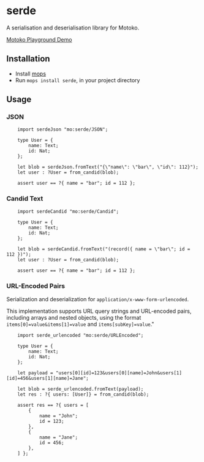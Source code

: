 # serde

A serialisation and deserialisation library for Motoko.

[Motoko Playground Demo](https://m7sm4-2iaaa-aaaab-qabra-cai.raw.ic0.app/?tag=3196250840)

## Installation
- Install [mops](https://j4mwm-bqaaa-aaaam-qajbq-cai.ic0.app/#/docs/install)
- Run `mops install serde`, in your project directory

## Usage

### JSON

```motoko
    import serdeJson "mo:serde/JSON";
    
    type User = {
        name: Text;
        id: Nat;
    };

    let blob = serdeJson.fromText("{\"name\": \"bar\", \"id\": 112}");
    let user : ?User = from_candid(blob);

    assert user == ?{ name = "bar"; id = 112 };

```

### Candid Text
```motoko
    import serdeCandid "mo:serde/Candid";

    type User = {
        name: Text;
        id: Nat;
    };

    let blob = serdeCandid.fromText("(record({ name = \"bar\"; id = 112 })");
    let user : ?User = from_candid(blob);

    assert user == ?{ name = "bar"; id = 112 };

```

### URL-Encoded Pairs
Serialization and deserialization for `application/x-www-form-urlencoded`.

This implementation supports URL query strings and URL-encoded pairs, including arrays and nested objects, using the format `items[0]=value&items[1]=value` and `items[subKey]=value`."

```motoko
    import serde_urlencoded "mo:serde/URLEncoded";
    
    type User = {
        name: Text;
        id: Nat; 
    };
    
    let payload = "users[0][id]=123&users[0][name]=John&users[1][id]=456&users[1][name]=Jane";

    let blob = serde_urlencoded.fromText(payload);
    let res : ?{ users: [User]} = from_candid(blob);

    assert res == ?{ users = [
        {
            name = "John";
            id = 123;
        },
        {
            name = "Jane";
            id = 456;
        },
    ] };

```
